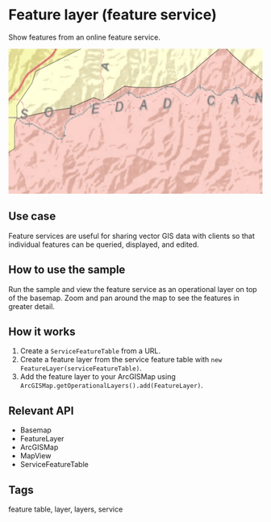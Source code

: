 # Feature layer (feature service)

Show features from an online feature service.

![Image of feature layer feature service](feature-layer-feature-service.png)

## Use case

Feature services are useful for sharing vector GIS data with clients so that individual features can be queried, displayed, and edited.

## How to use the sample

Run the sample and view the feature service as an operational layer on top of the basemap. Zoom and pan around the map to see the features in greater detail.

## How it works

1. Create a `ServiceFeatureTable` from a URL.
1. Create a feature layer from the service feature table with `new FeatureLayer(serviceFeatureTable)`.
1. Add the feature layer to your ArcGISMap using `ArcGISMap.getOperationalLayers().add(FeatureLayer)`.

## Relevant API

* Basemap
* FeatureLayer
* ArcGISMap
* MapView
* ServiceFeatureTable

## Tags

feature table, layer, layers, service
